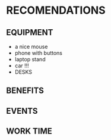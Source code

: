 # RECOMENDATIONS


## EQUIPMENT
- a nice mouse
- phone with buttons
- laptop stand
- car !!!
- DESKS

## BENEFITS


## EVENTS


## WORK TIME

